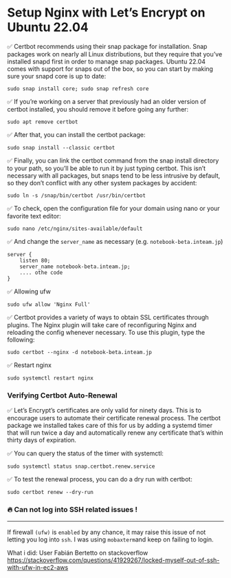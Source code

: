 # Setup Nginx with Let’s Encrypt on Ubuntu 22.04

✅ Certbot recommends using their snap package for installation. Snap packages work on nearly all Linux distributions, 
but they require that you’ve installed snapd first in order to manage snap packages. 
Ubuntu 22.04 comes with support for snaps out of the box, so you can start by making sure your snapd core is up to date:
```
sudo snap install core; sudo snap refresh core
```
✅ If you’re working on a server that previously had an older version of certbot installed, you should remove it before going any further:

```
sudo apt remove certbot
```

✅ After that, you can install the certbot package:

```
sudo snap install --classic certbot
```

✅ Finally, you can link the certbot command from the snap install directory to your path, so you’ll be able to run it 
by just typing certbot. This isn’t necessary with all packages, 
but snaps tend to be less intrusive by default, so they don’t conflict with any other system packages by accident:

```
sudo ln -s /snap/bin/certbot /usr/bin/certbot
```

✅ To check, open the configuration file for your domain using nano or your favorite text editor:

```
sudo nano /etc/nginx/sites-available/default
```

✅ And change the `server_name` as necessary (e.g. `notebook-beta.inteam.jp`)

```
server {
    listen 80;
    server_name notebook-beta.inteam.jp;
    .... othe code
}
```
✅ Allowing ufw
```
sudo ufw allow 'Nginx Full'
```

✅ Certbot provides a variety of ways to obtain SSL certificates through plugins. 
The Nginx plugin will take care of reconfiguring Nginx and reloading the config whenever necessary. To use this plugin, type the following:

```
sudo certbot --nginx -d notebook-beta.inteam.jp
```

✅ Restart nginx
```
sudo systemctl restart nginx
```

### Verifying Certbot Auto-Renewal
✅ Let’s Encrypt’s certificates are only valid for ninety days. 
This is to encourage users to automate their certificate renewal process. 
The certbot package we installed takes care of this for us by adding a systemd timer 
that will run twice a day and automatically renew any certificate that’s within thirty days of expiration.

✅ You can query the status of the timer with systemctl:
```
sudo systemctl status snap.certbot.renew.service
```

✅ To test the renewal process, you can do a dry run with certbot:
```
sudo certbot renew --dry-run
```


### 🔥 Can not log into SSH  related issues !<hr>
If firewall `(ufw)` is `enabled` by any chance, it may raise this issue of not letting you log into `ssh`.
I was using `mobaxterm`and keep on failing to login.

What i did:
User Fabián Bertetto on stackoverflow
https://stackoverflow.com/questions/41929267/locked-myself-out-of-ssh-with-ufw-in-ec2-aws







